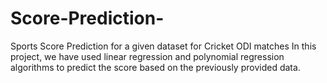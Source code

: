 # Score-Prediction-
Sports Score Prediction for a given dataset for Cricket ODI matches
In this project, we have used linear regression and polynomial regression algorithms to predict the score based on the previously provided data.
